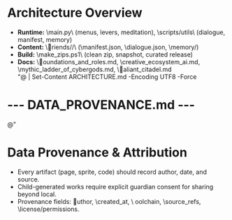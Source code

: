 # Architecture Overview

- **Runtime:** \main.py\ (menus, levers, meditation), \scripts/utils\ (dialogue, manifest, memory)
- **Content:** \riends/<friend>/\ (\manifest.json\, \dialogue.json\, \memory/\)
- **Build:** \make_zips.ps1\ (clean zip, snapshot, curated release)
- **Docs:** \oundations_and_roles.md\, \creative_ecosystem_ai.md\, \mythic_ladder_of_cybergods.md\, \aliant_citadel.md\
"@ | Set-Content ARCHITECTURE.md -Encoding UTF8 -Force

# --- DATA_PROVENANCE.md ---
@"
# Data Provenance & Attribution

- Every artifact (page, sprite, code) should record author, date, and source.
- Child-generated works require explicit guardian consent for sharing beyond local.
- Provenance fields: \uthor\, \created_at\, \	oolchain\, \source_refs\, \license/permissions\.
